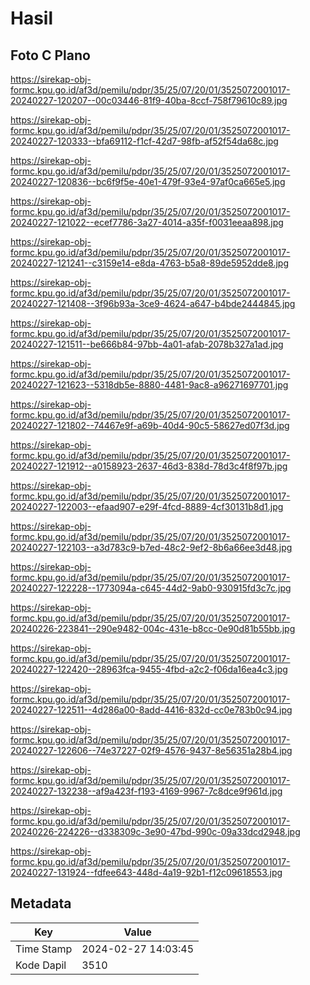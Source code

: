 # Hasil

## Foto C Plano

https://sirekap-obj-formc.kpu.go.id/af3d/pemilu/pdpr/35/25/07/20/01/3525072001017-20240227-120207--00c03446-81f9-40ba-8ccf-758f79610c89.jpg

https://sirekap-obj-formc.kpu.go.id/af3d/pemilu/pdpr/35/25/07/20/01/3525072001017-20240227-120333--bfa69112-f1cf-42d7-98fb-af52f54da68c.jpg

https://sirekap-obj-formc.kpu.go.id/af3d/pemilu/pdpr/35/25/07/20/01/3525072001017-20240227-120836--bc6f9f5e-40e1-479f-93e4-97af0ca665e5.jpg

https://sirekap-obj-formc.kpu.go.id/af3d/pemilu/pdpr/35/25/07/20/01/3525072001017-20240227-121022--ecef7786-3a27-4014-a35f-f0031eeaa898.jpg

https://sirekap-obj-formc.kpu.go.id/af3d/pemilu/pdpr/35/25/07/20/01/3525072001017-20240227-121241--c3159e14-e8da-4763-b5a8-89de5952dde8.jpg

https://sirekap-obj-formc.kpu.go.id/af3d/pemilu/pdpr/35/25/07/20/01/3525072001017-20240227-121408--3f96b93a-3ce9-4624-a647-b4bde2444845.jpg

https://sirekap-obj-formc.kpu.go.id/af3d/pemilu/pdpr/35/25/07/20/01/3525072001017-20240227-121511--be666b84-97bb-4a01-afab-2078b327a1ad.jpg

https://sirekap-obj-formc.kpu.go.id/af3d/pemilu/pdpr/35/25/07/20/01/3525072001017-20240227-121623--5318db5e-8880-4481-9ac8-a96271697701.jpg

https://sirekap-obj-formc.kpu.go.id/af3d/pemilu/pdpr/35/25/07/20/01/3525072001017-20240227-121802--74467e9f-a69b-40d4-90c5-58627ed07f3d.jpg

https://sirekap-obj-formc.kpu.go.id/af3d/pemilu/pdpr/35/25/07/20/01/3525072001017-20240227-121912--a0158923-2637-46d3-838d-78d3c4f8f97b.jpg

https://sirekap-obj-formc.kpu.go.id/af3d/pemilu/pdpr/35/25/07/20/01/3525072001017-20240227-122003--efaad907-e29f-4fcd-8889-4cf30131b8d1.jpg

https://sirekap-obj-formc.kpu.go.id/af3d/pemilu/pdpr/35/25/07/20/01/3525072001017-20240227-122103--a3d783c9-b7ed-48c2-9ef2-8b6a66ee3d48.jpg

https://sirekap-obj-formc.kpu.go.id/af3d/pemilu/pdpr/35/25/07/20/01/3525072001017-20240227-122228--1773094a-c645-44d2-9ab0-930915fd3c7c.jpg

https://sirekap-obj-formc.kpu.go.id/af3d/pemilu/pdpr/35/25/07/20/01/3525072001017-20240226-223841--290e9482-004c-431e-b8cc-0e90d81b55bb.jpg

https://sirekap-obj-formc.kpu.go.id/af3d/pemilu/pdpr/35/25/07/20/01/3525072001017-20240227-122420--28963fca-9455-4fbd-a2c2-f06da16ea4c3.jpg

https://sirekap-obj-formc.kpu.go.id/af3d/pemilu/pdpr/35/25/07/20/01/3525072001017-20240227-122511--4d286a00-8add-4416-832d-cc0e783b0c94.jpg

https://sirekap-obj-formc.kpu.go.id/af3d/pemilu/pdpr/35/25/07/20/01/3525072001017-20240227-122606--74e37227-02f9-4576-9437-8e56351a28b4.jpg

https://sirekap-obj-formc.kpu.go.id/af3d/pemilu/pdpr/35/25/07/20/01/3525072001017-20240227-132238--af9a423f-f193-4169-9967-7c8dce9f961d.jpg

https://sirekap-obj-formc.kpu.go.id/af3d/pemilu/pdpr/35/25/07/20/01/3525072001017-20240226-224226--d338309c-3e90-47bd-990c-09a33dcd2948.jpg

https://sirekap-obj-formc.kpu.go.id/af3d/pemilu/pdpr/35/25/07/20/01/3525072001017-20240227-131924--fdfee643-448d-4a19-92b1-f12c09618553.jpg


## Metadata

| Key        | Value               |
| ---------- | ------------------- |
| Time Stamp | 2024-02-27 14:03:45 |
| Kode Dapil | 3510                |



